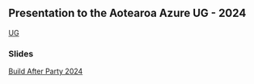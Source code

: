 ## Presentation to the Aotearoa Azure UG - 2024

[UG](https://www.meetup.com/auckland-azure-usergroup/events/301029543/)

### Slides 

[Build After Party 2024](https://rbrayb.github.io/Presentations/Build-After-Party-2024/Build-after-party-2024.pptx)





